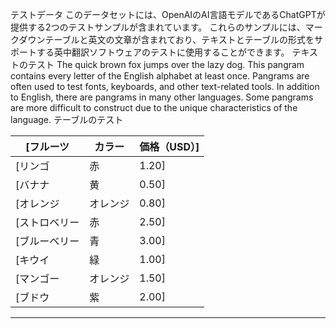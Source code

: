 テストデータ
このデータセットには、OpenAIのAI言語モデルであるChatGPTが提供する2つのテストサンプルが含まれています。
これらのサンプルには、マークダウンテーブルと英文の文章が含まれており、テキストとテーブルの形式をサポートする英中翻訳ソフトウェアのテストに使用することができます。
テキストのテスト
The quick brown fox jumps over the lazy dog. This pangram contains every letter of the English
alphabet at least once. Pangrams are often used to test fonts, keyboards, and other text-related
tools. In addition to English, there are pangrams in many other languages. Some pangrams are more
difficult to construct due to the unique characteristics of the language.
テーブルのテスト

| [フルーツ | カラー | 価格（USD）] |
| --- | --- | --- |
| [リンゴ | 赤 | 1.20] |
| [バナナ | 黄 | 0.50] |
| [オレンジ | オレンジ | 0.80] |
| [ストロベリー | 赤 | 2.50] |
| [ブルーベリー | 青 | 3.00] |
| [キウイ | 緑 | 1.00] |
| [マンゴー | オレンジ | 1.50] |
| [ブドウ | 紫 | 2.00] |

---

